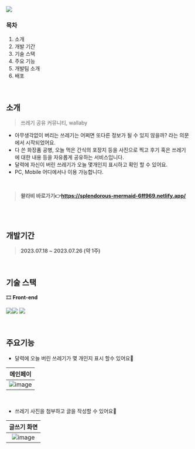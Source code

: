 # <img src="https://plasknew.s3.ap-northeast-2.amazonaws.com/dhdhk.PNG">
### **목차**
1. 소개
2. 개발 기간
3. 기술 스택
4. 주요 기능
5. 개발팀 소개
6. 배포
<br/>

## 소개
> 쓰레기 공유 커뮤니티, wallaby
- 아무생각없이 버리는 쓰레기는 어쩌면 또다른 정보가 될 수 있지 않을까? 라는 의문에서 시작되었어요.
- 다 쓴 화장품 공병, 오늘 먹은 간식의 포장지 등을 사진으로 찍고 후기 혹은 쓰레기에 대한 내용 등을 자유롭게 공유하는 서비스입니다.
- 달력에 자신이 버린 쓰레기가 오늘 몇개인지 표시하고 확인 할 수 있어요.
- PC, Mobile 어디에서나 이용 가능합니다.
<br/>

> **왈라비 바로가기👉https://splendorous-mermaid-6ff969.netlify.app/**
<br/>
<br/>

## 개발기간
> **2023.07.18 ~ 2023.07.26 (약 1주)**
<br/>

## 기술 스택
🎞 **Front-end** 

<span><img src="https://img.shields.io/badge/javascript-FFF?style=for-the-badge&logo=javascript&logoColor=black"></span><span><img src="https://img.shields.io/badge/css-fff?style=for-the-badge&logo=css3&logoColor=black"> </span> <span><img src="https://img.shields.io/badge/html5-fff?style=for-the-badge&logo=html5&logoColor=black"></span>

<br/>

## 주요기능

- 달력에 오늘 버린 쓰레기가 몇 개인지 표시 할수 있어요🌱

|메인페이
|:------:
|![image](https://github.com/fun1ty/wallaby/assets/116661333/1a432ebe-9f8d-4cb0-b3c7-97d76a74bd87)
<br/>

- 쓰레기 사진을 첨부하고 글을 작성할 수 있어요🐾
  
|글쓰기 화면
|:------:
|![image](https://github.com/fun1ty/wallaby/assets/116661333/8e774226-8c64-4c0a-8172-eacb439c5811)
<br/>






